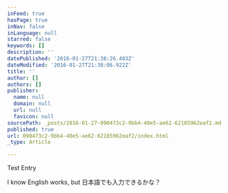 ```yaml
---
inFeed: true
hasPage: true
inNav: false
inLanguage: null
starred: false
keywords: []
description: ''
datePublished: '2016-01-27T21:38:26.403Z'
dateModified: '2016-01-27T21:38:06.922Z'
title: ''
author: []
authors: []
publisher:
  name: null
  domain: null
  url: null
  favicon: null
sourcePath: _posts/2016-01-27-090473c2-9bb4-40e5-ae62-62185962eaf2.md
published: true
url: 090473c2-9bb4-40e5-ae62-62185962eaf2/index.html
_type: Article

---
```

Test Entry

I know English works, but 日本語でも入力できるかな？